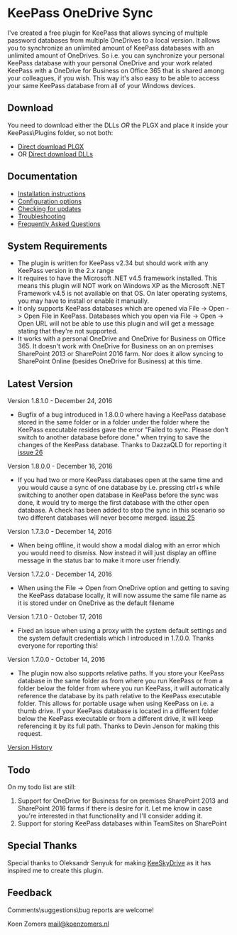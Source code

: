 # KeePass OneDrive Sync

I've created a free plugin for KeePass that allows syncing of multiple password databases from multiple OneDrives to a local version. It allows you to synchronize an unlimited amount of KeePass databases with an unlimited amount of OneDrives. So i.e. you can synchronize your personal KeePass database with your personal OneDrive and your work related KeePass with a OneDrive for Business on Office 365 that is shared among your colleagues, if you wish. This way it's also easy to be able to access your same KeePass database from all of your Windows devices.

## Download ##
You need to download either the DLLs *OR* the PLGX and place it inside your KeePass\Plugins folder, so not both:
- [Direct download PLGX](https://github.com/KoenZomers/KeePassOneDriveSync/raw/master/KeeOneDriveSync.plgx)
- OR [Direct download DLLs](https://github.com/KoenZomers/KeePassOneDriveSync/raw/master/KeeOneDriveSync.zip)

## Documentation ##
- [Installation instructions](./Installaton%20Instructions.md)
- [Configuration options](./Configuration.md)
- [Checking for updates](./UpdateCheck.md)
- [Troubleshooting](./Troubleshooting.md)
- [Frequently Asked Questions](./Faq.md)

## System Requirements

- The plugin is written for KeePass v2.34 but should work with any KeePass version in the 2.x range
- It requires to have the Microsoft .NET v4.5 framework installed. This means this plugin will NOT work on Windows XP as the Microsoft .NET Framework v4.5 is not available on that OS. On later operating systems, you may have to install or enable it manually.
- It only supports KeePass databases which are opened via File -> Open -> Open File in KeePass. Databases which you open via File -> Open -> Open URL will not be able to use this plugin and will get a message stating that they're not supported.
- It works with a personal OneDrive and OneDrive for Business on Office 365. It doesn't work with OneDrive for Business on an on premises SharePoint 2013 or SharePoint 2016 farm. Nor does it allow syncing to SharePoint Online (besides OneDrive for Business) at this time.

## Latest Version

Version 1.8.1.0 - December 24, 2016

- Bugfix of a bug introduced in 1.8.0.0 where having a KeePass database stored in the same folder or in a folder under the folder where the KeePass executable resides gave the error "Failed to sync. Please don't switch to another database before done." when trying to save the changes of the KeePass database. Thanks to DazzaQLD for reporting it [issue 26](../../issues/26)

Version 1.8.0.0 - December 16, 2016

- If you had two or more KeePass databases open at the same time and you would cause a sync of one database by i.e. pressing ctrl+s while switching to another open database in KeePass before the sync was done, it would try to merge the first database with the other open database. A check has been added to stop the sync in this scenario so two different databases will never become merged. [issue 25](../../issues/25)

Version 1.7.3.0 - December 14, 2016

- When being offline, it would show a modal dialog with an error which you would need to dismiss. Now instead it will just display an offline message in the status bar to make it more user friendly.

Version 1.7.2.0 - December 14, 2016

- When using the File -> Open from OneDrive option and getting to saving the KeePass database locally, it will now assume the same file name as it is stored under on OneDrive as the default filename

Version 1.7.1.0 - October 17, 2016

- Fixed an issue when using a proxy with the system default settings and the system default credentials which I introduced in 1.7.0.0. Thanks everyone for reporting this!

Version 1.7.0.0 - October 14, 2016

- The plugin now also supports relative paths. If you store your KeePass database in the same folder as from where you run KeePass or from a folder below the folder from where you run KeePass, it will automatically reference the database by its path relative to the KeePass executable folder. This allows for portable usage when using KeePass on i.e. a thumb drive. If your KeePass database is located in a different folder below the KeePass executable or from a different drive, it will keep referencing it by its full path. Thanks to Devin Jenson for making this request.

[Version History](./VersionHistory.md)

## Todo

On my todo list are still:

1. Support for OneDrive for Business for on premises SharePoint 2013 and SharePoint 2016 farms if there is desire for it. Let me know in case you're interested in that functionality and I'll consider adding it.
2. Support for storing KeePass databases within TeamSites on SharePoint

## Special Thanks

Special thanks to Oleksandr Senyuk for making [KeeSkyDrive](http://sourceforge.net/projects/keeskydrive/) as it has inspired me to create this plugin.

## Feedback

Comments\suggestions\bug reports are welcome!

Koen Zomers
mail@koenzomers.nl
